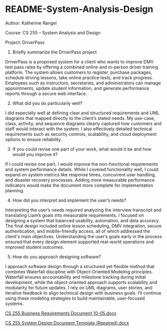# README-System-Analysis-Design

Author: Katherine Rangel

Course: CS 255 – System Analysis and Design

Project: DriverPass

1. Briefly summarize the DriverPass project

DriverPass is a proposed system for a client who wants to improve DMV test pass rates by offering a combined online and in-person driver training platform. The system allows customers to register, purchase packages, schedule driving lessons, take online practice tests, and track progress. Employees such as instructors, secretaries, and administrators can manage appointments, update student information, and generate performance reports through a secure web interface.

2. What did you do particularly well?

I did especially well at defining clear and structured requirements and UML diagrams that mapped directly to the client’s stated needs. My use-case, class, activity, and sequence diagrams clearly captured how customers and staff would interact with the system. I also effectively detailed technical requirements such as security controls, scalability, and cloud deployment options to ensure reliability. 

3. If you could revise one part of your work, what would it be and how would you improve it?

If I could revise one part, I would improve the non-functional requirements and system performance details. While I covered functionality well, I could expand on system metrics like response times, concurrent user handling, and disaster recovery processes. Adding more measurable performance indicators would make the document more complete for implementation planning.

4. How did you interpret and implement the user’s needs?

Interpreting the user’s needs required analyzing the interview transcript and translating Liam’s goals into measurable requirements. I focused on designing a system that balanced usability, automation, and data accuracy. The final design included online lesson scheduling, DMV integration, secure authentication, and mobile-friendly access, all of which addressed the client's main objectives. Understanding the user’s goals early in the process ensured that every design element supported real-world operations and improved student outcomes.

5. How do you approach designing software?

I approach software design through a structured yet flexible method that combines Waterfall discipline with Object-Oriented Modeling principles. Waterfall ensures accountability and milestone tracking during initial development, while the object-oriented approach supports scalability and modularity for future updates. I rely on UML diagrams, user stories, and iterative feedback to align technical design with business goals. I’ll continue using these modeling strategies to build maintainable, user-focused systems.

[CS 255 Business Requirements Document 10-05.docx](https://github.com/user-attachments/files/23139443/CS.255.Business.Requirements.Document.10-05.docx)

[CS 255 System Design Document Template (Repaired).docx](https://github.com/user-attachments/files/23139480/CS.255.System.Design.Document.Template.Repaired.docx)
